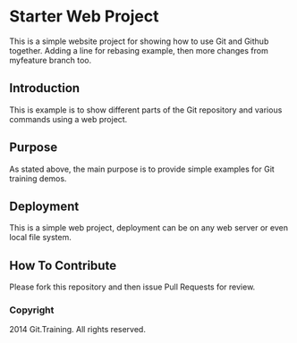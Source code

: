# Starter Web Project

This is a simple website project for
showing how to use Git and Github together. Adding a line for rebasing example, then more changes from myfeature branch too.

## Introduction

This is example is to show different parts
of the Git repository and various commands 
using a web project.

## Purpose

As stated above, the main purpose is to 
provide simple examples for Git training
demos.

## Deployment

This is a simple web project, deployment can be on any web server or even local file system.

## How To Contribute

Please fork this repository and then issue Pull Requests for review.

### Copyright

2014 Git.Training. All rights reserved.